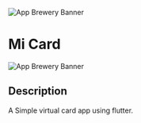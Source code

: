 ![App Brewery Banner](https://github.com/londonappbrewery/Images/blob/master/AppBreweryBanner.png)

# Mi Card

![App Brewery Banner](https://imgur.com/a/KqpSaHG)

## Description 

A Simple virtual card app using flutter.
